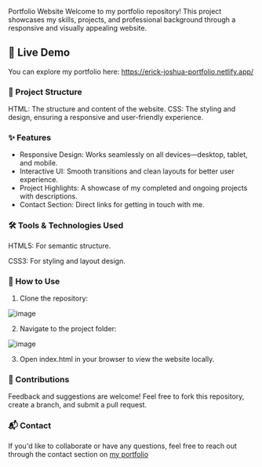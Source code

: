 Portfolio Website
Welcome to my portfolio repository! This project showcases my skills, projects, and professional background through a responsive and visually appealing website.

## 🚀 Live Demo

You can explore my portfolio here: 
https://erick-joshua-portfolio.netlify.app/


### 📂 Project Structure

HTML: The structure and content of the website.
CSS: The styling and design, ensuring a responsive and user-friendly experience.

### ✨ Features

- Responsive Design: Works seamlessly on all devices—desktop, tablet, and mobile.
- Interactive UI: Smooth transitions and clean layouts for better user experience.
- Project Highlights: A showcase of my completed and ongoing projects with descriptions.
- Contact Section: Direct links for getting in touch with me.
  
### 🛠️ Tools & Technologies Used

HTML5: For semantic structure.

CSS3: For styling and layout design.

### 📖 How to Use

1. Clone the repository:

![image](https://github.com/user-attachments/assets/e0391800-c51d-46fd-af54-b6bd56c1d662)


2. Navigate to the project folder:

![image](https://github.com/user-attachments/assets/455012fd-19c0-4e47-acb5-1add297d9025)

3. Open index.html in your browser to view the website locally.

### 🤝 Contributions

Feedback and suggestions are welcome! Feel free to fork this repository, create a branch, and submit a pull request.

### 📬 Contact

If you'd like to collaborate or have any questions, feel free to reach out through the contact section on [my portfolio](https://erick-joshua-portfolio.netlify.app/)


